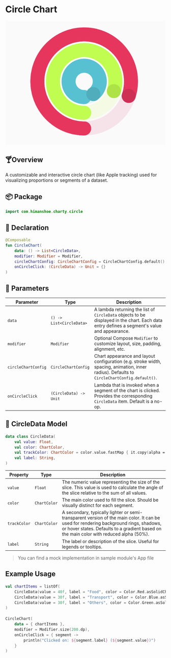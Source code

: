 # Circle Chart

![circleChart_01.png](../site/img/circle/circleChart_01.png)

## 🍸Overview
A customizable and interactive circle chart (like Apple tracking) used for visualizing proportions or segments of a dataset.

## 📦 Package

```kotlin
import com.himanshoe.charty.circle
```

## 🧱 Declaration
```kotlin
@Composable
fun CircleChart(
    data: () -> List<CircleData>,
    modifier: Modifier = Modifier,
    circleChartConfig: CircleChartConfig = CircleChartConfig.default(),
    onCircleClick: (CircleData) -> Unit = {}
)
```

## 🔧 Parameters
| Parameter           | Type                     | Description                                                                                                                                 |
|---------------------|--------------------------|---------------------------------------------------------------------------------------------------------------------------------------------|
| `data`              | `() -> List<CircleData>` | A lambda returning the list of `CircleData` objects to be displayed in the chart. Each data entry defines a segment's value and appearance. |
| `modifier`          | `Modifier`               | Optional Compose `Modifier` to customize layout, size, padding, alignment, etc.                                                             |
| `circleChartConfig` | `CircleChartConfig`      | Chart appearance and layout configuration (e.g. stroke width, spacing, animation, inner radius). Defaults to `CircleChartConfig.default()`. |
| `onCircleClick`     | `(CircleData) -> Unit`   | Lambda that is invoked when a segment of the chart is clicked. Provides the corresponding `CircleData` item. Default is a no-op.            |


## 🧮 CircleData Model

```kotlin
data class CircleData(
    val value: Float,
    val color: ChartColor,
    val trackColor: ChartColor = color.value.fastMap { it.copy(alpha = 0.5F) }.asGradientChartColor(),
    val label: String,
)
```
| Property     | Type         | Description                                                                                                                                                                                                                     |
|--------------|--------------|---------------------------------------------------------------------------------------------------------------------------------------------------------------------------------------------------------------------------------|
| `value`      | `Float`      | The numeric value representing the size of the slice. This value is used to calculate the angle of the slice relative to the sum of all values.                                                                                 |
| `color`      | `ChartColor` | The main color used to fill the slice. Should be visually distinct for each segment.                                                                                                                                            |
| `trackColor` | `ChartColor` | A secondary, typically lighter or semi-transparent version of the main color. It can be used for rendering background rings, shadows, or hover states. Defaults to a gradient based on the main color with reduced alpha (50%). |
| `label`      | `String`     | The label or description of the slice. Useful for legends or tooltips.                                                                                                                                                          |


> You can find a mock implementation in sample module's App file

## Example Usage

```kotlin
val chartItems = listOf(
    CircleData(value = 40f, label = "Food", color = Color.Red.asSolidChartColor()),
    CircleData(value = 30f, label = "Transport", color = Color.Blue.asSolidChartColor()),
    CircleData(value = 30f, label = "Others", color = Color.Green.asSolidChartColor())
)

CircleChart(
    data = { chartItems },
    modifier = Modifier.size(200.dp),
    onCircleClick = { segment ->
        println("Clicked on: ${segment.label} (${segment.value})")
    }
)

```